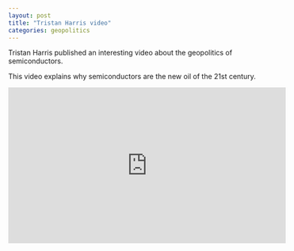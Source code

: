 ```yaml
---
layout: post
title: "Tristan Harris video"
categories: geopolitics
---
```


Tristan Harris published an interesting video about the geopolitics of semiconductors. 

This video explains why semiconductors are the new oil of the 21st century.

<iframe width="560" height="315" src="https://www.youtube.com/embed/k_zz3239DA0?si=1OFGPqQx4ciL5stM" title="YouTube video player" frameborder="0" allow="accelerometer; autoplay; clipboard-write; encrypted-media; gyroscope; picture-in-picture; web-share" allowfullscreen></iframe>